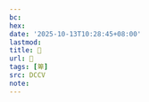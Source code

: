 ```yaml
---
bc:
hex:
date: '2025-10-13T10:28:45+08:00'
lastmod:
title: 􄔢
url: 􄔢
tags: [箄]
src: DCCV
note:
---
```

